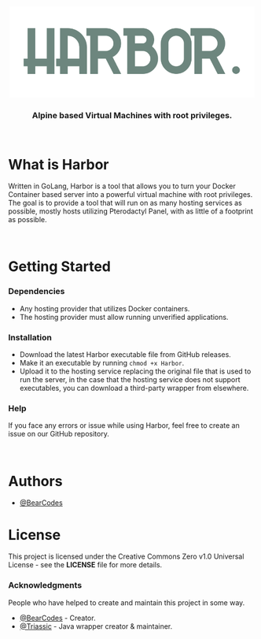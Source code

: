 <div align="center">
  <img alt="Harbor Logo" src=".github/assets/harbor.png" width="500">

  ### Alpine based Virtual Machines with root privileges.
</div>

&nbsp;

# What is Harbor
Written in GoLang, Harbor is a tool that allows you to turn your Docker Container based server into a powerful virtual machine with root privileges. The goal is to provide a tool that will run on as many hosting services as possible, mostly hosts utilizing Pterodactyl Panel, with as little of a footprint as possible.

&nbsp;

# Getting Started

### Dependencies
* Any hosting provider that utilizes Docker containers.
* The hosting provider must allow running unverified applications.


### Installation
* Download the latest Harbor executable file from GitHub releases.
* Make it an executable by running `chmod +x Harbor`.
* Upload it to the hosting service replacing the original file that is used to run the server, in the case that the hosting service does not support executables, you can download a third-party wrapper from elsewhere.


### Help
If you face any errors or issue while using Harbor, feel free to create an issue on our GitHub repository.

&nbsp;

# Authors
* [@BearCodes](https://bearcodes.vercel.app/)


# License
This project is licensed under the Creative Commons Zero v1.0 Universal License - see the **LICENSE** file for more details.

### Acknowledgments
People who have helped to create and maintain this project in some way.

* [@BearCodes](https://bearcodes.vercel.app/) - Creator.
* [@Triassic](https://triassic.dev) - Java wrapper creator & maintainer.
